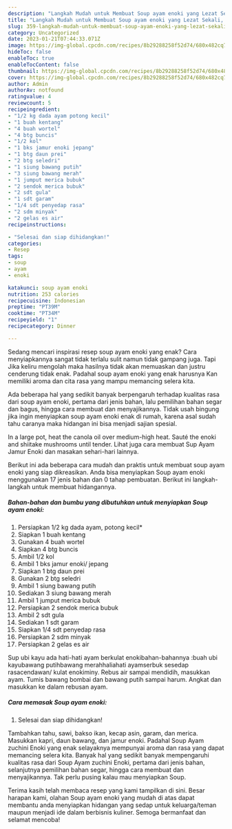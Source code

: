 ```yaml
---
description: "Langkah Mudah untuk Membuat Soup ayam enoki yang Lezat Sekali, Buat Buka Puasa Enak"
title: "Langkah Mudah untuk Membuat Soup ayam enoki yang Lezat Sekali, Buat Buka Puasa Enak"
slug: 359-langkah-mudah-untuk-membuat-soup-ayam-enoki-yang-lezat-sekali-buat-buka-puasa-enak
category: Uncategorized
date: 2023-01-21T07:44:33.071Z
image: https://img-global.cpcdn.com/recipes/8b29288258f52d74/680x482cq70/soup-ayam-enoki-foto-resep-utama.jpg
hideToc: false
enableToc: true
enableTocContent: false
thumbnail: https://img-global.cpcdn.com/recipes/8b29288258f52d74/680x482cq70/soup-ayam-enoki-foto-resep-utama.jpg
cover: https://img-global.cpcdn.com/recipes/8b29288258f52d74/680x482cq70/soup-ayam-enoki-foto-resep-utama.jpg
author: Admin
authorAv: notfound
ratingvalue: 4
reviewcount: 5
recipeingredient:
- "1/2 kg dada ayam potong kecil"
- "1 buah kentang"
- "4 buah wortel"
- "4 btg buncis"
- "1/2 kol"
- "1 bks jamur enoki jepang"
- "1 btg daun prei"
- "2 btg seledri"
- "1 siung bawang putih"
- "3 siung bawang merah"
- "1 jumput merica bubuk"
- "2 sendok merica bubuk"
- "2 sdt gula"
- "1 sdt garam"
- "1/4 sdt penyedap rasa"
- "2 sdm minyak"
- "2 gelas es air"
recipeinstructions:

- "Selesai dan siap dihidangkan!"
categories:
- Resep
tags:
- soup
- ayam
- enoki

katakunci: soup ayam enoki 
nutrition: 253 calories
recipecuisine: Indonesian
preptime: "PT39M"
cooktime: "PT34M"
recipeyield: "1"
recipecategory: Dinner

---
```



Sedang mencari inspirasi resep soup ayam enoki yang enak? Cara menyiapkannya sangat tidak terlalu sulit namun tidak gampang juga. Tapi Jika keliru mengolah maka hasilnya tidak akan memuaskan dan justru cenderung tidak enak. Padahal soup ayam enoki yang enak harusnya Kan memiliki aroma dan cita rasa yang mampu memancing selera kita.


Ada beberapa hal yang sedikit banyak berpengaruh terhadap kualitas rasa dari soup ayam enoki, pertama dari jenis bahan, lalu pemilihan bahan segar dan bagus, hingga cara membuat dan menyajikannya. Tidak usah bingung jika ingin menyiapkan soup ayam enoki enak di rumah, karena asal sudah tahu caranya maka hidangan ini bisa menjadi sajian spesial.

In a large pot, heat the canola oil over medium-high heat. Sauté the enoki and shiitake mushrooms until tender. Lihat juga cara membuat Sup Ayam Jamur Enoki dan masakan sehari-hari lainnya.


Berikut ini ada beberapa cara mudah dan praktis untuk membuat soup ayam enoki yang siap dikreasikan. Anda bisa menyiapkan Soup ayam enoki menggunakan 17 jenis bahan dan 0 tahap pembuatan. Berikut ini langkah-langkah untuk membuat hidangannya.

<!--inarticleads1-->

##### Bahan-bahan dan bumbu yang dibutuhkan untuk menyiapkan Soup ayam enoki:

1. Persiapkan 1/2 kg dada ayam, potong kecil*
1. Siapkan 1 buah kentang
1. Gunakan 4 buah wortel
1. Siapkan 4 btg buncis
1. Ambil 1/2 kol
1. Ambil 1 bks jamur enoki/ jepang
1. Siapkan 1 btg daun prei
1. Gunakan 2 btg seledri
1. Ambil 1 siung bawang putih
1. Sediakan 3 siung bawang merah
1. Ambil 1 jumput merica bubuk
1. Persiapkan 2 sendok merica bubuk
1. Ambil 2 sdt gula
1. Sediakan 1 sdt garam
1. Siapkan 1/4 sdt penyedap rasa
1. Persiapkan 2 sdm minyak
1. Persiapkan 2 gelas es air


Sup ubi kayu ada hati-hati ayam berkulat enokibahan-bahannya :buah ubi kayubawang putihbawang merahhaliahati ayamserbuk sesedap rasacendawan/ kulat enokiminy. Rebus air sampai mendidih, masukkan ayam. Tumis bawang bombai dan bawang putih sampai harum. Angkat dan masukkan ke dalam rebusan ayam. 

<!--inarticleads2-->

##### Cara memasak Soup ayam enoki:


1. Selesai dan siap dihidangkan!

Tambahkan tahu, sawi, bakso ikan, kecap asin, garam, dan merica. Masukkan kapri, daun bawang, dan jamur enoki. Padahal Soup Ayam zuchini Enoki yang enak selayaknya mempunyai aroma dan rasa yang dapat memancing selera kita. Banyak hal yang sedikit banyak mempengaruhi kualitas rasa dari Soup Ayam zuchini Enoki, pertama dari jenis bahan, selanjutnya pemilihan bahan segar, hingga cara membuat dan menyajikannya. Tak perlu pusing kalau mau menyiapkan Soup. 

Terima kasih telah membaca resep yang kami tampilkan di sini. Besar harapan kami, olahan Soup ayam enoki yang mudah di atas dapat membantu anda menyiapkan hidangan yang sedap untuk keluarga/teman maupun menjadi ide dalam berbisnis kuliner. Semoga bermanfaat dan selamat mencoba!

